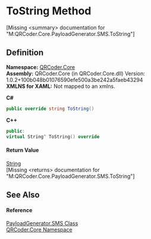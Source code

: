 # ToString Method


\[Missing &lt;summary&gt; documentation for "M:QRCoder.Core.PayloadGenerator.SMS.ToString"\]



## Definition
**Namespace:** <a href="N_QRCoder_Core.md">QRCoder.Core</a>  
**Assembly:** QRCoder.Core (in QRCoder.Core.dll) Version: 1.0.2+100b048b01076590efe500a3be242a5faeb43294  
**XMLNS for XAML:** Not mapped to an xmlns.

**C#**
``` C#
public override string ToString()
```
**C++**
``` C++
public:
virtual String^ ToString() override
```



#### Return Value
<a href="https://learn.microsoft.com/dotnet/api/system.string" target="_blank" rel="noopener noreferrer">String</a>  
\[Missing &lt;returns&gt; documentation for "M:QRCoder.Core.PayloadGenerator.SMS.ToString"\]

## See Also


#### Reference
<a href="T_QRCoder_Core_PayloadGenerator_SMS.md">PayloadGenerator.SMS Class</a>  
<a href="N_QRCoder_Core.md">QRCoder.Core Namespace</a>  
